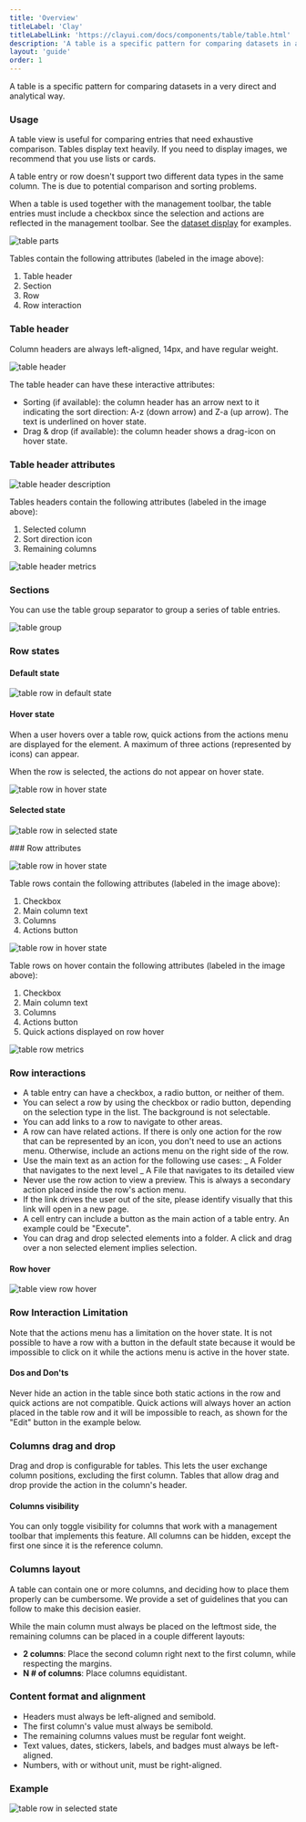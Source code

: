 ```yaml
---
title: 'Overview'
titleLabel: 'Clay'
titleLabelLink: 'https://clayui.com/docs/components/table/table.html'
description: 'A table is a specific pattern for comparing datasets in a very direct and analytical way.'
layout: 'guide'
order: 1
---
```


<div class="page-description">A table is a specific pattern for comparing datasets in a very direct and analytical way.</div>

### Usage

A table view is useful for comparing entries that need exhaustive comparison. Tables display text heavily. If you need to display images, we recommend that you use lists or cards.

A table entry or row doesn't support two different data types in the same column. The is due to potential comparison and sorting problems.

When a table is used together with the management toolbar, the table entries must include a checkbox since the selection and actions are reflected in the management toolbar. See the [dataset display](../dataset_display.html) for examples.

![table parts](/lexicon/images/TableParts.jpg)

Tables contain the following attributes (labeled in the image above):

1. Table header
2. Section
3. Row
4. Row interaction

### Table header

Column headers are always left-aligned, 14px, and have regular weight.

![table header](/lexicon/images/TableHeader.jpg)

The table header can have these interactive attributes:

-   Sorting (if available): the column header has an arrow next to it indicating the sort direction: A-z (down arrow) and Z-a (up arrow). The text is underlined on hover state.
-   Drag & drop (if available): the column header shows a drag-icon on hover state.

### Table header attributes

![table header description](/lexicon/images/TableHeaderParts.jpg)

Tables headers contain the following attributes (labeled in the image above):

1. Selected column
2. Sort direction icon
3. Remaining columns

![table header metrics](/lexicon/images/TableHeaderMetrics.jpg)

### Sections

You can use the table group separator to group a series of table entries.

![table group](/lexicon/images/TableViewGroupSeparator.jpg)

### Row states

#### Default state

![table row in default state](/lexicon/images/TableViewDefault.jpg)

#### Hover state

When a user hovers over a table row, quick actions from the actions menu are displayed for the element. A maximum of three actions (represented by icons) can appear.

When the row is selected, the actions do not appear on hover state.

![table row in hover state](/lexicon/images/TableViewHover.jpg)

#### Selected state

![table row in selected state](/lexicon/images/TableViewSelected.jpg)

### Row attributes

![table row in hover state](/lexicon/images/TableViewDefaultParts.jpg)

Table rows contain the following attributes (labeled in the image above):

1. Checkbox
2. Main column text
3. Columns
4. Actions button

![table row in hover state](/lexicon/images/TableViewHoverParts.jpg)

Table rows on hover contain the following attributes (labeled in the image above):

1. Checkbox
2. Main column text
3. Columns
4. Actions button
5. Quick actions displayed on row hover

![table row metrics](/lexicon/images/TableRowMetrics.jpg)

### Row interactions

-   A table entry can have a checkbox, a radio button, or neither of them.
-   You can select a row by using the checkbox or radio button, depending on the selection type in the list. The background is not selectable.
-   You can add links to a row to navigate to other areas.
-   A row can have related actions. If there is only one action for the row that can be represented by an icon, you don't need to use an actions menu. Otherwise, include an actions menu on the right side of the row.
-   Use the main text as an action for the following use cases:
    _ A Folder that navigates to the next level
    _ A File that navigates to its detailed view
-   Never use the row action to view a preview. This is always a secondary action placed inside the row's action menu.
-   If the link drives the user out of the site, please identify visually that this link will open in a new page.
-   A cell entry can include a button as the main action of a table entry. An example could be "Execute".
-   You can drag and drop selected elements into a folder. A click and drag over a non selected element implies selection.

#### Row hover

![table view row hover](/lexicon/images/TableViewRowHover.gif)

### Row Interaction Limitation

Note that the actions menu has a limitation on the hover state. It is not possible to have a row with a button in the default state because it would be impossible to click on it while the actions menu is active in the hover state.

#### Dos and Don'ts

Never hide an action in the table since both static actions in the row and quick actions are not compatible. Quick actions will always hover an action placed in the table row and it will be impossible to reach, as shown for the "Edit" button in the example below.

<!--
<div class="dodont">
	<img class="do" src="/lexicon/images/TableRowInteractionDo.jpg" alt="first, table view row default, second, table view row hover. There is no action to hover in the row. Correct.">
	<p class="do">Do</p>
</div>

<div class="dodont">
	<img class="dont" src="/lexicon/images/TableRowInteractionDont.jpg" alt="first, table view row default, second, table view row hover. There is an action hovered in the row. Incorrect.">
	<p class="dont">Don't</p>
</div> -->

### Columns drag and drop

Drag and drop is configurable for tables. This lets the user exchange column positions, excluding the first column. Tables that allow drag and drop provide the action in the column's header.

#### Columns visibility

You can only toggle visibility for columns that work with a management toolbar that implements this feature. All columns can be hidden, except the first one since it is the reference column.

### Columns layout

A table can contain one or more columns, and deciding how to place them properly can be cumbersome. We provide a set of guidelines that you can follow to make this decision easier.

While the main column must always be placed on the leftmost side, the remaining columns can be placed in a couple different layouts:

-   **2 columns**: Place the second column right next to the first column, while respecting the margins.
-   **N # of columns**: Place columns equidistant.

### Content format and alignment

-   Headers must always be left-aligned and semibold.
-   The first column's value must always be semibold.
-   The remaining columns values must be regular font weight.
-   Text values, dates, stickers, labels, and badges must always be left-aligned.
-   Numbers, with or without unit, must be right-aligned.

### Example

![table row in selected state](/lexicon/images/TableExample.jpg)
